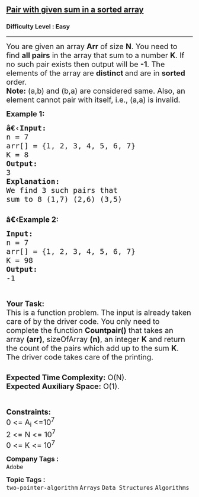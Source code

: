 <h2><a href="https://practice.geeksforgeeks.org/problems/pair-with-given-sum-in-a-sorted-array4940/1?page=1&status[]=unsolved&category[]=two-pointer-algorithm&sortBy=submissions">Pair with given sum in a sorted array</a></h2><h3>Difficulty Level : Easy</h3><hr><div class="problems_problem_content__Xm_eO"><p><span style="font-size:20px">You are given an array <strong>Arr</strong> of size <strong>N</strong>. You need to find <strong>all pairs</strong> in the array that sum to a number <strong>K</strong>. If no such pair exists then output will be <strong>-1</strong>. The elements of the array are <strong>distinct </strong>and are in <strong>sorted </strong>order.<br>
<strong>Note:</strong> (a,b) and (b,a) are considered same. Also, an element cannot pair with itself, i.e., (a,a) is invalid.</span></p>

<p><span style="font-size:20px"><strong>Example 1:</strong></span></p>

<pre><span style="font-size:20px"><strong>â€‹</strong><strong>Input:
</strong>n = 7
arr[] = {1, 2, 3, 4, 5, 6, 7}
K = 8
<strong>Output:
</strong>3
<strong>Explanation:</strong>
We find 3 such pairs that
sum to 8 (1,7) (2,6) (3,5)
</span></pre>

<p><br>
<span style="font-size:20px"><strong>â€‹Example 2:</strong></span></p>

<pre><span style="font-size:20px"><strong>Input:
</strong>n = 7
arr[] = {1, 2, 3, 4, 5, 6, 7}
K = 98 <strong>
Output:
</strong>-1 </span></pre>

<p>&nbsp;</p>

<p><span style="font-size:20px"><strong>Your Task:</strong><br>
This is a function problem. The input is already taken care of by the driver code. You only need to complete the function <strong>Countpair()</strong> that takes an array <strong>(arr)</strong>, sizeOfArray <strong>(n)</strong>, an integer <strong>K</strong> and return the count of the pairs which add up to the sum <strong>K</strong>. The driver code takes care of the printing.</span></p>

<p><br>
<span style="font-size:20px"><strong>Expected Time Complexity:</strong>&nbsp;O(N).<br>
<strong>Expected Auxiliary Space:</strong>&nbsp;O(1).</span></p>

<p>&nbsp;</p>

<p><span style="font-size:20px"><strong>Constraints:</strong><br>
0 &lt;= A<sub>i</sub> &lt;=10<sup>7</sup><br>
2 &lt;= N &lt;= 10<sup>7</sup><br>
0 &lt;= K &lt;= 10<sup>7</sup></span></p>
</div><p><span style=font-size:18px><strong>Company Tags : </strong><br><code>Adobe</code>&nbsp;<br><p><span style=font-size:18px><strong>Topic Tags : </strong><br><code>two-pointer-algorithm</code>&nbsp;<code>Arrays</code>&nbsp;<code>Data Structures</code>&nbsp;<code>Algorithms</code>&nbsp;